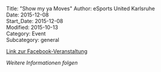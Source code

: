 Title: "Show my ya Moves"
Author: eSports United Karlsruhe  
Date: 2015-12-08  
Start_Date: 2015-12-08  
Modified: 2015-10-13  
Category: Event  
Subcategory: general  

[Link zur Facebook-Veranstaltung](https://www.facebook.com/events/1514963625482567/)

*Weitere Informationen folgen*